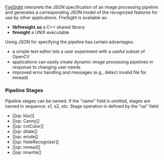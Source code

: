 [FireSight](https://github.com/firepick1/FireSight/blob/master/README.md) interprets the JSON specification of an image processing pipeline and generates a corresponding JSON model of the recognized features for use by other applications. FireSight is available as:

* **libfiresight.so** a C++ shared library
* **firesight** a UNIX executable

Using JSON for specifying the pipeline has certain advantages:
* a simple text editor lets a user experiment with a useful subset of OpenCV
* applications can easily create dynamic image processing pipelines in response to changing user needs
* improved error handling and messages (e.g., detect invalid file for imread)

### Pipeline Stages 
Pipeline stages can be named. If the "name" field is omitted, stages are named in sequence: s1, s2, etc. Stage operation is defined by the "op" field:
* [[op: blur]]
* [[op: Canny]]
* [[op: cvtColor]]
* [[op: dilate]]
* [[op: erode]]
* [[op: HoleRecognizer]]
* [[op: imread]]
* [[op: imwrite]]
